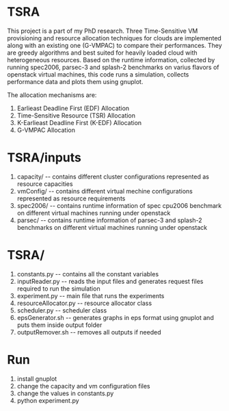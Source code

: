 # TSRA

This project is a part of my PhD research. Three Time-Sensitive VM provisioning and resource allocation techniques for clouds are implemented along with an existing one (G-VMPAC) to compare their performances. They are greedy algorithms and best suited for heavily loaded cloud with heterogeneous resources. Based on the runtime information, collected by running spec2006, parsec-3 and splash-2 benchmarks on varius flavors of openstack virtual machines, this code runs a simulation, collects performance data and plots them using gnuplot.

The allocation mechanisms are:

1. Earlieast Deadline First (EDF) Allocation
2. Time-Sensitive Resource (TSR) Allocation
3. K-Earlieast Deadline First (K-EDF) Allocation
4. G-VMPAC Allocation

# TSRA/inputs

1. capacity/ -- contains different cluster configurations represented as resource capacities
2. vmConfig/ -- contains different virtual mechine configurations represented as resource requirements
3. spec2006/ -- contains runtime information of spec cpu2006 benchmark on different virtual machines running under openstack
4. parsec/ -- contains runtime information of parsec-3 and splash-2 benchmarks on different virtual machines running under openstack

# TSRA/

1. constants.py -- contains all the constant variables
2. inputReader.py -- reads the input files and generates request files required to run the simulation
3. experiment.py -- main file that runs the experiments
4. resourceAllocator.py -- resource allocator class
5. scheduler.py -- scheduler class
6. epsGenerator.sh -- generates graphs in eps format using gnuplot and puts them inside output folder
7. outputRemover.sh -- removes all outputs if needed

# Run

1. install gnuplot
2. change the capacity and vm configuration files
3. change the values in constants.py
4. python experiment.py
